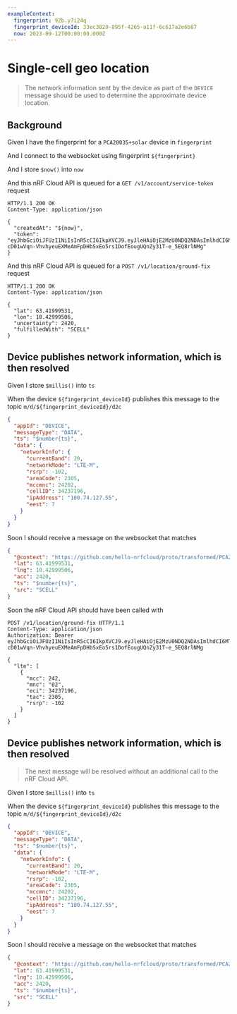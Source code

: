 ```yaml
---
exampleContext:
  fingerprint: 92b.y7i24q
  fingerprint_deviceId: 33ec3829-895f-4265-a11f-6c617a2e6b87
  now: 2023-09-12T00:00:00.000Z
---
```


# Single-cell geo location

> The network information sent by the device as part of the `DEVICE` message
> should be used to determine the approximate device location.

## Background

Given I have the fingerprint for a `PCA20035+solar` device in `fingerprint`

And I connect to the websocket using fingerprint `${fingerprint}`

And I store `$now()` into `now`

And this nRF Cloud API is queued for a `GET /v1/account/service-token` request

```
HTTP/1.1 200 OK
Content-Type: application/json

{
  "createdAt": "${now}",
  "token": "eyJhbGciOiJFUzI1NiIsInR5cCI6IkpXVCJ9.eyJleHAiOjE2MzU0NDQ2NDAsImlhdCI6MTYzMjg1MjY1NCwic3ViIjoibnJmY2xvdWQtZXZhbHVhdGlvbi1kZXZpY2UtM2JmNTBlY2YtMmY3Zi00NjlmLTg4YTQtMmFhODhiZGMwODNiIn0.ldxPFg7xofD8gxjRkdu8WXl-cD01wVqn-VhvhyeuEXMeAmFpDHbSxEo5rs1DofEougUQnZy31T-e_5EQ8rlNMg"
}
```

And this nRF Cloud API is queued for a `POST /v1/location/ground-fix` request

```
HTTP/1.1 200 OK
Content-Type: application/json

{
  "lat": 63.41999531,
  "lon": 10.42999506,
  "uncertainty": 2420,
  "fulfilledWith": "SCELL"
}
```

<!-- @retry:delayExecution=5000 -->

## Device publishes network information, which is then resolved

Given I store `$millis()` into `ts`

When the device `${fingerprint_deviceId}` publishes this message to the topic
`m/d/${fingerprint_deviceId}/d2c`

```json
{
  "appId": "DEVICE",
  "messageType": "DATA",
  "ts": "$number{ts}",
  "data": {
    "networkInfo": {
      "currentBand": 20,
      "networkMode": "LTE-M",
      "rsrp": -102,
      "areaCode": 2305,
      "mccmnc": 24202,
      "cellID": 34237196,
      "ipAddress": "100.74.127.55",
      "eest": 7
    }
  }
}
```

<!-- @retryScenario -->

Soon I should receive a message on the websocket that matches

```json
{
  "@context": "https://github.com/hello-nrfcloud/proto/transformed/PCA20035%2Bsolar/location",
  "lat": 63.41999531,
  "lng": 10.42999506,
  "acc": 2420,
  "ts": "$number{ts}",
  "src": "SCELL"
}
```

<!-- @retryScenario -->

Soon the nRF Cloud API should have been called with

```
POST /v1/location/ground-fix HTTP/1.1
Content-Type: application/json
Authorization: Bearer eyJhbGciOiJFUzI1NiIsInR5cCI6IkpXVCJ9.eyJleHAiOjE2MzU0NDQ2NDAsImlhdCI6MTYzMjg1MjY1NCwic3ViIjoibnJmY2xvdWQtZXZhbHVhdGlvbi1kZXZpY2UtM2JmNTBlY2YtMmY3Zi00NjlmLTg4YTQtMmFhODhiZGMwODNiIn0.ldxPFg7xofD8gxjRkdu8WXl-cD01wVqn-VhvhyeuEXMeAmFpDHbSxEo5rs1DofEougUQnZy31T-e_5EQ8rlNMg

{
  "lte": [
    {
      "mcc": 242,
      "mnc": "02",
      "eci": 34237196,
      "tac": 2305,
      "rsrp": -102
    }
  ]
}
```

<!-- @retry:delayExecution=5000 -->

## Device publishes network information, which is then resolved

> The next message will be resolved without an additional call to the nRF Cloud
> API.

Given I store `$millis()` into `ts`

When the device `${fingerprint_deviceId}` publishes this message to the topic
`m/d/${fingerprint_deviceId}/d2c`

```json
{
  "appId": "DEVICE",
  "messageType": "DATA",
  "ts": "$number{ts}",
  "data": {
    "networkInfo": {
      "currentBand": 20,
      "networkMode": "LTE-M",
      "rsrp": -102,
      "areaCode": 2305,
      "mccmnc": 24202,
      "cellID": 34237196,
      "ipAddress": "100.74.127.55",
      "eest": 7
    }
  }
}
```

<!-- @retryScenario -->

Soon I should receive a message on the websocket that matches

```json
{
  "@context": "https://github.com/hello-nrfcloud/proto/transformed/PCA20035%2Bsolar/location",
  "lat": 63.41999531,
  "lng": 10.42999506,
  "acc": 2420,
  "ts": "$number{ts}",
  "src": "SCELL"
}
```
